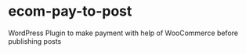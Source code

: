 # ecom-pay-to-post
WordPress Plugin to make payment with help of WooCommerce before publishing posts
